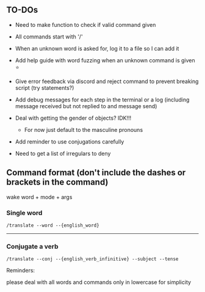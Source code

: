 ## TO-DOs

- Need to make function to check if valid command given

- All commands start with '/'

- When an unknown word is asked for, log it to a file so I can add it

- Add help guide with word fuzzing when an unknown command is given ⭐️

- Give error feedback via discord and reject command to prevent breaking script (try statements?)

- Add debug messages for each step in the terminal or a log (including message received but not replied to and message send)

- Deal with getting the gender of objects? IDK!!!
    - For now just default to the masculine pronouns

- Add reminder to use conjugations carefully

- Need to get a list of irregulars to deny

## Command format (don't include the dashes or brackets in the command)

wake word + mode + args

### Single word

`/translate --word --{english_word}`

---

### Conjugate a verb

`/translate --conj --{english_verb_infinitive} --subject --tense`

Reminders:

please deal with all words and commands only in lowercase for simplicity